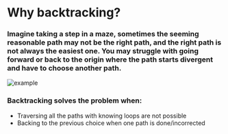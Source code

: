 # Why backtracking?

### Imagine taking a step in a maze, sometimes the seeming reasonable path may not be the right path, and the right path is not always the easiest one. You may struggle with going forward or back to the origin where the path starts divergent and have to choose another path.  

![][Exp_fig1] 



### Backtracking solves the problem when:
* Traversing all the paths with knowing loops are not possible
* Backing to the previous choice when one path is done/incorrected 












[Exp_fig1]:./figs/maze.png "example"
